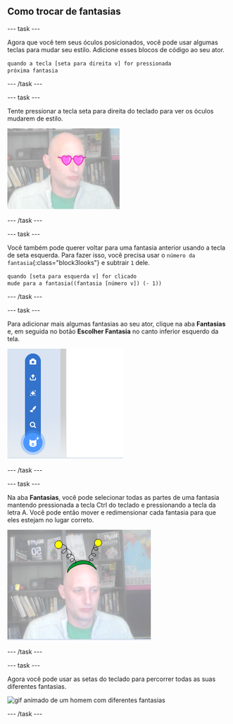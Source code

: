 ## Como trocar de fantasias

--- task ---

Agora que você tem seus óculos posicionados, você pode usar algumas teclas para mudar seu estilo. Adicione esses blocos de código ao seu ator.

```blocks3
quando a tecla [seta para direita v] for pressionada
próxima fantasia
```

--- /task ---

--- task ---

Tente pressionar a tecla seta para direita do teclado para ver os óculos mudarem de estilo.

![imagem de um homem de óculos em forma de coração](images/heart-glasses.png)

--- /task ---

--- task ---

Você também pode querer voltar para uma fantasia anterior usando a tecla de seta esquerda. Para fazer isso, você precisa usar o `número da fantasia`{:class="block3looks"} e subtrair `1` dele.

```blocks3
quando [seta para esquerda v] for clicado
mude para a fantasia((fantasia [número v]) (- 1))
```

--- /task ---

--- task ---

Para adicionar mais algumas fantasias ao seu ator, clique na aba **Fantasias** e, em seguida no botão **Escolher Fantasia** no canto inferior esquerdo da tela.

![imagem mostrando o botão Escolha Fantasia com o menu aberto](images/choose-costume.png)

--- /task ---

--- task ---

Na aba **Fantasias**, você pode selecionar todas as partes de uma fantasia mantendo pressionada a tecla Ctrl do teclado e pressionando a tecla da letra A. Você pode então mover e redimensionar cada fantasia para que eles estejam no lugar correto.

![imagem de homem com antena alienígena na cabeça](images/alien-antenna.png)

--- /task ---

--- task ---

Agora você pode usar as setas do teclado para percorrer todas as suas diferentes fantasias.

![gif animado de um homem com diferentes fantasias](images/costumes.gif)

--- /task ---

